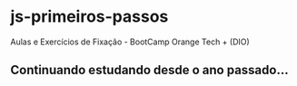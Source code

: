 # js-primeiros-passos
Aulas e Exercícios de Fixação - BootCamp Orange Tech + (DIO)

## Continuando estudando desde o ano passado...